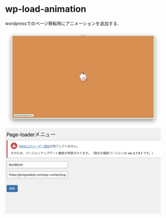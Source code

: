 # wp-load-animation

wordpressでのページ移転時にアニメーションを追加する．

![Load Sample](./Sample.png "Sample")
![Setting Sample](./Sample2.png "Sample2")
